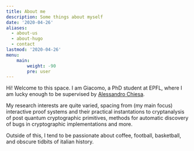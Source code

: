 ```yaml
---
title: About me
description: Some things about myself
date: '2020-04-26'
aliases:
  - about-us
  - about-hugo
  - contact
lastmod: '2020-04-26'
menu:
    main: 
        weight: -90
        pre: user
---
```

Hi! Welcome to this space. I am Giacomo, a PhD student at EPFL, where I am lucky enough to be supervised by [Alessandro Chiesa](https://ic-people.epfl.ch/~achiesa/).

My research interests are quite varied, spacing from (my main focus) interactive proof systems and their practical instantations to cryptanalysis of post quantum cryptographic primitives, methods for automatic discovery of bugs in cryptographic implementations and more.

Outside of this, I tend to be passionate about coffee, football, basketball, and obscure tidbits of italian history.
